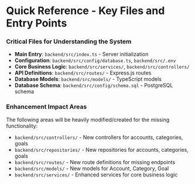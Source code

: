 # Quick Reference - Key Files and Entry Points

### Critical Files for Understanding the System

- **Main Entry**: `backend/src/index.ts` - Server initialization
- **Configuration**: `backend/src/config/database.ts`, `backend/src/.env`
- **Core Business Logic**: `backend/src/services/`, `backend/src/controllers/`
- **API Definitions**: `backend/src/routes/` - Express.js routes
- **Database Models**: `backend/src/models/` - TypeScript models
- **Database Schema**: `backend/src/config/schema.sql` - PostgreSQL schema

### Enhancement Impact Areas

The following areas will be heavily modified/created for the missing functionality:
- `backend/src/controllers/` - New controllers for accounts, categories, goals
- `backend/src/repositories/` - New repositories for accounts, categories, goals  
- `backend/src/routes/` - New route definitions for missing endpoints
- `backend/src/models/` - New models for Account, Category, Goal
- `backend/src/services/` - Enhanced services for core business logic